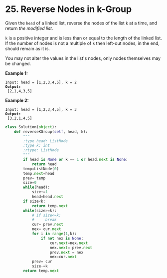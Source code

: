 # 25. Reverse Nodes in k-Group

Given the `head` of a linked list, reverse the nodes of the list `k` at a time, and return _the modified list_.

`k` is a positive integer and is less than or equal to the length of the linked list. If the number of nodes is not a multiple of `k` then left-out nodes, in the end, should remain as it is.

You may not alter the values in the list's nodes, only nodes themselves may be changed.

&#x20;

**Example 1:**

<pre><code>Input: head = [1,2,3,4,5], k = 2
<strong>Output:
</strong> [2,1,4,3,5]</code></pre>

**Example 2:**

<pre><code>Input: head = [1,2,3,4,5], k = 3
<strong>Output:
</strong> [3,2,1,4,5]</code></pre>

```python
class Solution(object):
    def reverseKGroup(self, head, k):
        """
        :type head: ListNode
        :type k: int
        :rtype: ListNode
        """
        if head is None or k == 1 or head.next is None:
            return head
        temp=ListNode(0)
        temp.next=head
        prev= temp
        size=0
        while(head):
            size+=1
            head=head.next
        if size<k:
            return temp.next
        while(size>=k):
            # if size<=k:
            #     break
            cur= prev.next
            nex= cur.next
            for i in range(1,k):
                if not nex is None:
                    cur.next=nex.next
                    nex.next= prev.next
                    prev.next = nex
                    nex=cur.next
            prev= cur
            size-=k
        return temp.next
```

&#x20;
